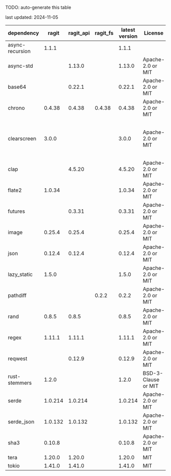 TODO: auto-generate this table

last updated: 2024-11-05

|      dependency      |    ragit    |  ragit_api  |   ragit_fs   |  latest version  |       License       |        NOTE        |
|----------------------|-------------|-------------|--------------|------------------|---------------------|--------------------|
| async-recursion      | 1.1.1       |             |              | 1.1.1            |                     |                    |
| async-std            |             | 1.13.0      |              | 1.13.0           | Apache-2.0 or MIT   |                    |
| base64               |             | 0.22.1      |              | 0.22.1           | Apache-2.0 or MIT   |                    |
| chrono               | 0.4.38      | 0.4.38      | 0.4.38       | 0.4.38           | Apache-2.0 or MIT   |                    |
| clearscreen          | 3.0.0       |             |              | 3.0.0            | Apache-2.0 or MIT   | TODO: remove this, clear line-by-line instead  |
| clap                 |             | 4.5.20      |              | 4.5.20           | Apache-2.0 or MIT   | not necessary for ragit |
| flate2               | 1.0.34      |             |              | 1.0.34           | Apache-2.0 or MIT   |                    |
| futures              |             | 0.3.31      |              | 0.3.31           | Apache-2.0 or MIT   |                    |
| image                | 0.25.4      | 0.25.4      |              | 0.25.4           | Apache-2.0 or MIT   |                    |
| json                 | 0.12.4      | 0.12.4      |              | 0.12.4           | Apache-2.0 or MIT   |                    |
| lazy_static          | 1.5.0       |             |              | 1.5.0            | Apache-2.0 or MIT   |                    |
| pathdiff             |             |             | 0.2.2        | 0.2.2            | Apache-2.0 or MIT   |                    |
| rand                 | 0.8.5       | 0.8.5       |              | 0.8.5            | Apache-2.0 or MIT   |                    |
| regex                | 1.11.1      | 1.11.1      |              | 1.11.1           | Apache-2.0 or MIT   |                    |
| reqwest              |             | 0.12.9      |              | 0.12.9           | Apache-2.0 or MIT   |                    |
| rust-stemmers        | 1.2.0       |             |              | 1.2.0            | BSD-3-Clause or MIT |                    |
| serde                | 1.0.214     | 1.0.214     |              | 1.0.214          | Apache-2.0 or MIT   |                    |
| serde_json           | 1.0.132     | 1.0.132     |              | 1.0.132          | Apache-2.0 or MIT   |                    |
| sha3                 | 0.10.8      |             |              | 0.10.8           | Apache-2.0 or MIT   |                    |
| tera                 | 1.20.0      | 1.20.0      |              | 1.20.0           | MIT                 |                    |
| tokio                | 1.41.0      | 1.41.0      |              | 1.41.0           | MIT                 |                    |

